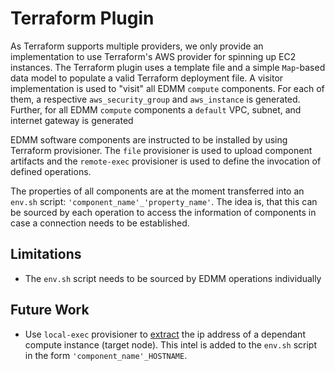 # Terraform Plugin

As Terraform supports multiple providers, we only provide an implementation to use Terraform's AWS provider for spinning up EC2 instances.
The Terraform plugin uses a template file and a simple `Map`-based data model to populate a valid Terraform deployment file.
A visitor implementation is used to "visit" all EDMM `compute` components.
For each of them, a respective `aws_security_group` and `aws_instance` is generated.
Further, for all EDMM `compute` components a `default` VPC, subnet, and internet gateway is generated

EDMM software components are instructed to be installed by using Terraform provisioner.
The `file` provisioner is used to upload component artifacts and the `remote-exec` provisioner is used to define the invocation of defined operations.

The properties of all components are at the moment transferred into an `env.sh` script: `'component_name'_'property_name'`.
The idea is, that this can be sourced by each operation to access the information of components in case a connection needs to be established.

## Limitations

  * The `env.sh` script needs to be sourced by EDMM operations individually

## Future Work

* Use `local-exec` provisioner to [extract](https://learn.hashicorp.com/terraform/getting-started/provision) the ip address of a dependant compute instance (target node).
  This intel is added to the `env.sh` script in the form `'component_name'_HOSTNAME`.
